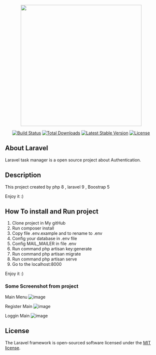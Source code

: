 <p align="center"><a href="https://laravel.com" target="_blank"><img src="https://raw.githubusercontent.com/laravel/art/master/logo-lockup/5%20SVG/2%20CMYK/1%20Full%20Color/laravel-logolockup-cmyk-red.svg" width="400"></a></p>

<p align="center">
<a href="https://travis-ci.org/laravel/framework"><img src="https://travis-ci.org/laravel/framework.svg" alt="Build Status"></a>
<a href="https://packagist.org/packages/laravel/framework"><img src="https://img.shields.io/packagist/dt/laravel/framework" alt="Total Downloads"></a>
<a href="https://packagist.org/packages/laravel/framework"><img src="https://img.shields.io/packagist/v/laravel/framework" alt="Latest Stable Version"></a>
<a href="https://packagist.org/packages/laravel/framework"><img src="https://img.shields.io/packagist/l/laravel/framework" alt="License"></a>
</p>

## About Laravel

Laravel task manager is a open source project about Authentication.



## Description

This project created by php 8 , laravel 9 , Boostrap 5 

Enjoy it :)

## How To install and Run project

1) Clone project in My gitHub
2) Run composer install
3) Copy file .env.example and to rename to .env  
4) Config your database in .env file
5) Config MAIL_MAILER in file .env
6) Run command php artisan key:generate
7) Run command php artisan migrate
8) Run command php artisan serve
9) Go to the localhost:8000


Enjoy it :)

### Some Screenshot from project
Main Menu
![image](https://user-images.githubusercontent.com/36498620/169466330-63048e30-0357-401d-bcc1-89a7c87de1ef.png)

Register Main
![image](https://user-images.githubusercontent.com/36498620/169466444-b1bfdcf3-f428-4b9f-a134-4798bc4afed2.png)

Loggin Main
![image](https://user-images.githubusercontent.com/36498620/169466564-5e47f685-4900-4b8a-bd0b-5ffd3a2bfcdd.png)


## License

The Laravel framework is open-sourced software licensed under the [MIT license](https://opensource.org/licenses/MIT).
